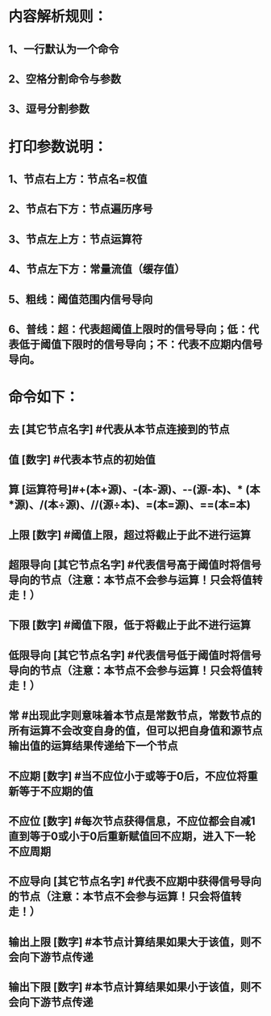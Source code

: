 # 内容解析规则：

## 1、一行默认为一个命令

## 2、空格分割命令与参数

## 3、逗号分割参数


# 打印参数说明：

##	1、节点右上方：节点名=权值

##	2、节点右下方：节点遍历序号

##	3、节点左上方：节点运算符

##	4、节点左下方：常量流值（缓存值）

##	5、粗线：阈值范围内信号导向

##	6、普线：超：代表超阈值上限时的信号导向；低：代表低于阈值下限时的信号导向；不：代表不应期内信号导向。


# 命令如下：

## 去 [其它节点名字] #代表从本节点连接到的节点

## 值 [数字] #代表本节点的初始值

## 算 [运算符号]#+(本+源)、-(本-源)、--(源-本)、* (本*源)、/(本÷源)、//(源÷本)、=(本=源)、==(本=本)

## 上限 [数字] #阈值上限，超过将截止于此不进行运算

## 超限导向 [其它节点名字] #代表信号高于阈值时将信号导向的节点（注意：本节点不会参与运算！只会将值转走！）

## 下限 [数字] #阈值下限，低于将截止于此不进行运算

## 低限导向 [其它节点名字] #代表信号低于阈值时将信号导向的节点（注意：本节点不会参与运算！只会将值转走！）

## 常 #出现此字则意味着本节点是常数节点，常数节点的所有运算不会改变自身的值，但可以把自身值和源节点输出值的运算结果传递给下一个节点

## 不应期 [数字] #当不应位小于或等于0后，不应位将重新等于不应期的值

## 不应位 [数字] #每次节点获得信息，不应位都会自减1直到等于0或小于0后重新赋值回不应期，进入下一轮不应周期

## 不应导向 [其它节点名字] #代表不应期中获得信号导向的节点（注意：本节点不会参与运算！只会将值转走！）

## 输出上限 [数字] #本节点计算结果如果大于该值，则不会向下游节点传递

## 输出下限 [数字] #本节点计算结果如果小于该值，则不会向下游节点传递